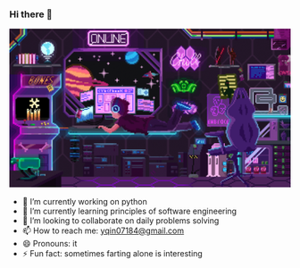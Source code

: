 ### Hi there 👋

<!--
**kristenqin/kristenqin** is a ✨ _special_ ✨ repository because its `README.md` (this file) appears on your GitHub profile.

Here are some ideas to get you started:

- 🔭 I’m currently working on ...
- 🌱 I’m currently learning ...
- 👯 I’m looking to collaborate on ...
- 🤔 I’m looking for help with ...
- 💬 Ask me about ...
- 📫 How to reach me: ...
- 😄 Pronouns: ...
- ⚡ Fun fact: ...
-->

<div>
    <img src= "./assets/github_img.gif" alt = "my living space" style="zoom:150%;">
</div>

- 🔭 I’m currently working on python
- 🌱 I’m currently learning principles of software engineering
- 👯 I’m looking to collaborate on daily problems solving
- 📫 How to reach me: yqin07184@gmail.com
- 😄 Pronouns: it 
- ⚡ Fun fact: sometimes farting alone is interesting